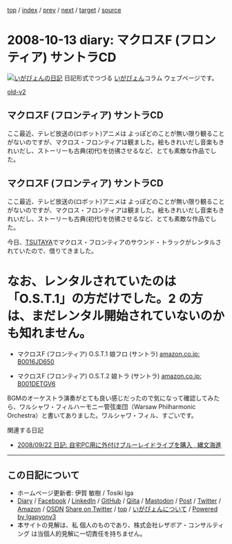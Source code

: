 [top](../index.html) 
 / [index](index.html) 
 / [prev](ig081010.html) 
 / [next](ig081016.html) 
 / [target](https://www.igapyon.jp/igapyon/diary/2008/ig081013.html) 
 / [source](https://github.com/igapyon/diary/blob/master/2008/ig081013.src.md) 

2008-10-13 diary: マクロスF (フロンティア) サントラCD
=====================================================================================================
[![いがぴょんの日記](https://www.igapyon.jp/igapyon/diary/images/iga202308_64.jpg "いがぴょん")](https://www.igapyon.jp/igapyon/diary/memo/memoigapyon.html) 日記形式でつづる [いがぴょん](https://www.igapyon.jp/igapyon/diary/memo/memoigapyon.html)コラム ウェブページです。

[old-v2](ig081013-orig.html)

## マクロスF (フロンティア) サントラCD

ここ最近、テレビ放送の(ロボット)アニメは よっぽどのことが無い限り観ることがないのですが、マクロス・フロンティアは観ました。絵もきれいだし音楽もきれいだし、ストーリーも古典(初代)を彷彿させるなど、とても素敵な作品でした。


## マクロスF (フロンティア) サントラCD

ここ最近、テレビ放送の(ロボット)アニメは よっぽどのことが無い限り観ることがないのですが、マクロス・フロンティアは観ました。絵もきれいだし音楽もきれいだし、ストーリーも古典(初代)を彷彿させるなど、とても素敵な作品でした。

今日、[TSUTAYA](http://www.tsutaya.co.jp/)でマクロス・フロンティアのサウンド・トラックがレンタルされていたので、借りてきました。
# なお、レンタルされていたのは「O.S.T.1」の方だけでした。2 の方は、まだレンタル開始されていないのかも知れません。

* マクロスF (フロンティア) O.S.T.1 娘フロ (サントラ)
  [amazon.co.jp: B0016JD650](http://www.amazon.co.jp/exec/obidos/ASIN/B0016JD650/igapyondiary-22)
  
* マクロスF (フロンティア) O.S.T.2 娘トラ (サントラ)
  [amazon.co.jp: B001DETGV6](http://www.amazon.co.jp/exec/obidos/ASIN/B001DETGV6/igapyondiary-22)

BGMのオーケストラ演奏がとても良い感じだったので気になって確認してみたら、ワルシャワ・フィルハーモニー管弦楽団（Warsaw Philharmonic
Orchestra）と書いてありました。ワルシャワ・フィル、すごいです。

関連する日記

* [2008/09/22 日記: 自宅PC用に外付けブルーレイドライブを購入 , 縄文海進](ig080922.html)


----------------------------------------------------------------------------------------------------

## この日記について

* ホームページ更新者: 伊賀 敏樹 / Tosiki Iga
* [Diary](https://www.igapyon.jp/igapyon/diary/) / [Facebook](https://www.facebook.com/igapyon) / [LinkedIn](https://www.linkedin.com/in/toshikiiga) / [GitHub](https://github.com/igapyon) / [Qiita](https://qiita.com/igapyon) / [Mastodon](https://social.vivaldi.net/@igapyon) / [Post](https://post.news/igapyon) / [Twitter](https://twitter.com/ToshikiIga) / [Amazon](https://www.amazon.co.jp/%E4%BC%8A%E8%B3%80-%E6%95%8F%E6%A8%B9/e/B004LTQWCQ) / [OSDN](https://ja.osdn.net/users/iga/)
[Share on Twitter](https://twitter.com/intent/tweet?hashtags=igapyon%2Cdiary%2C%E3%81%84%E3%81%8C%E3%81%B4%E3%82%87%E3%82%93&text=%E3%83%9E%E3%82%AF%E3%83%AD%E3%82%B9F+%28%E3%83%95%E3%83%AD%E3%83%B3%E3%83%86%E3%82%A3%E3%82%A2%29+%E3%82%B5%E3%83%B3%E3%83%88%E3%83%A9CD&url=https%3A%2F%2Fwww.igapyon.jp%2Figapyon%2Fdiary%2F2008%2Fig081013.html) / [top](../index.html) / [いがぴょんについて](https://www.igapyon.jp/igapyon/diary/memo/memoigapyon.html) / [Powered by Igapyonv3](https://github.com/igapyon/igapyonv3)
* 本サイトの見解は、私 個人のものであり、株式会社レザボア・コンサルティング は当個人的見解に一切責任を持ちません。 
